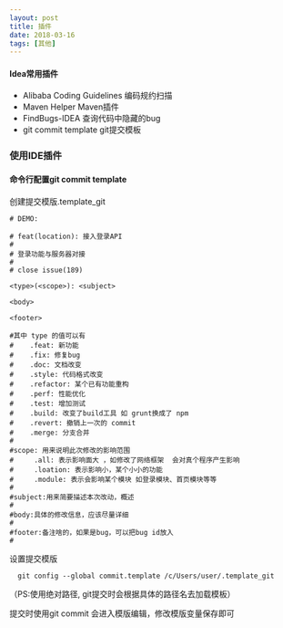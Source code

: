 ```yaml
---
layout: post
title: 插件
date: 2018-03-16
tags: [其他]
---
```


#### Idea常用插件
- Alibaba Coding Guidelines 编码规约扫描
- Maven Helper  Maven插件
- FindBugs-IDEA 查询代码中隐藏的bug
- git commit template   git提交模板   

### 使用IDE插件

#### 命令行配置git commit template

创建提交模版.template_git 

```
# DEMO:  

# feat(location): 接入登录API
#                 
# 登录功能与服务器对接
#
# close issue(189)

<type>(<scope>): <subject>

<body>

<footer>

#其中 type 的值可以有
#    .feat: 新功能 
#    .fix: 修复bug
#    .doc: 文档改变
#    .style: 代码格式改变
#    .refactor: 某个已有功能重构
#    .perf: 性能优化
#    .test: 增加测试
#    .build: 改变了build工具 如 grunt换成了 npm
#    .revert: 撤销上一次的 commit 
#    .merge: 分支合并
#
#scope: 用来说明此次修改的影响范围
#     .all: 表示影响面大 ，如修改了网络框架  会对真个程序产生影响
#     .loation: 表示影响小，某个小小的功能
#     .module: 表示会影响某个模块 如登录模块、首页模块等等 
#
#subject:用来简要描述本次改动，概述
# 
#body:具体的修改信息，应该尽量详细
# 
#footer:备注啥的，如果是bug，可以把bug id放入
#
```

设置提交模版

```
  git config --global commit.template /c/Users/user/.template_git 
```
  （PS:使用绝对路径, git提交时会根据具体的路径名去加载模板）

提交时使用git commit 会进入模版编辑，修改模版变量保存即可
